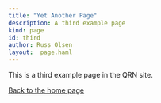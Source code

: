 ```yaml
---
title: "Yet Another Page"
description: A third example page
kind: page
id: third
author: Russ Olsen
layout:  page.haml
---
```


This is a third example page in the QRN site.

[Back to the home page](/index.html)
